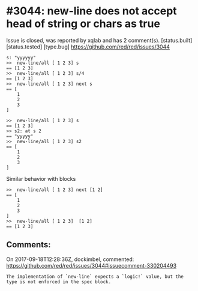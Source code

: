 
#3044: new-line does not accept head of string or chars as true
================================================================================
Issue is closed, was reported by xqlab and has 2 comment(s).
[status.built] [status.tested] [type.bug]
<https://github.com/red/red/issues/3044>

```
s: "yyyyyy"
>>  new-line/all [ 1 2 3] s
== [1 2 3]
>>  new-line/all [ 1 2 3] s/4
== [1 2 3]
>>  new-line/all [ 1 2 3] next s
== [
    1 
    2 
    3
]

>>  new-line/all [ 1 2 3] s
== [1 2 3]
>> s2: at s 2
== "yyyyy"
>>  new-line/all [ 1 2 3] s2
== [
    1 
    2 
    3
]
```

Similar behavior with blocks
```
>>  new-line/all [ 1 2 3] next [1 2]
== [
    1 
    2 
    3
]
>>  new-line/all [ 1 2 3]  [1 2]
== [1 2 3]
```


Comments:
--------------------------------------------------------------------------------

On 2017-09-18T12:28:36Z, dockimbel, commented:
<https://github.com/red/red/issues/3044#issuecomment-330204493>

    The implementation of `new-line` expects a `logic!` value, but the type is not enforced in the spec block.

